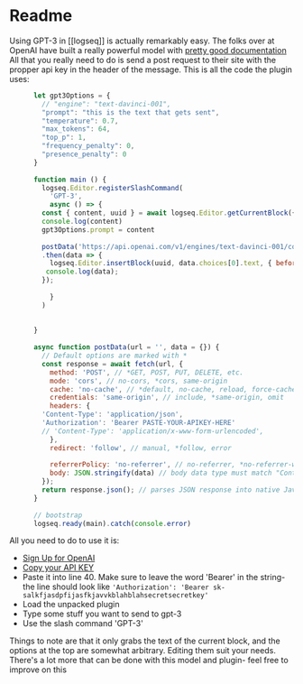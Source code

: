 # Readme
Using GPT-3 in [[logseq]] is actually remarkably easy. The folks over at OpenAI have built a really powerful model with [pretty good documentation](https://beta.openai.com/docs/api-reference/answers)
All that you really need to do is send a post request to their site with the propper api key in the header of the message.
This is all the code the plugin uses:
``` js
	  let gpt3Options = {
	    // "engine": "text-davinci-001",
	    "prompt": "this is the text that gets sent",
	    "temperature": 0.7,
	    "max_tokens": 64,
	    "top_p": 1,
	    "frequency_penalty": 0,
	    "presence_penalty": 0
	  }
	  
	  function main () {
	    logseq.Editor.registerSlashCommand(
	      'GPT-3',
	      async () => {
		const { content, uuid } = await logseq.Editor.getCurrentBlock({includeChildren: true})
		console.log(content)
		gpt3Options.prompt = content
	  
		postData('https://api.openai.com/v1/engines/text-davinci-001/completions', gpt3Options)
		.then(data => {
		  logseq.Editor.insertBlock(uuid, data.choices[0].text, { before: false, sibling: true })
		 console.log(data);
		});
	  
	      }
	    )
	  
	    
	  }
	  
	  async function postData(url = '', data = {}) {
	    // Default options are marked with *
	    const response = await fetch(url, {
	      method: 'POST', // *GET, POST, PUT, DELETE, etc.
	      mode: 'cors', // no-cors, *cors, same-origin
	      cache: 'no-cache', // *default, no-cache, reload, force-cache, only-if-cached
	      credentials: 'same-origin', // include, *same-origin, omit
	      headers: {
		'Content-Type': 'application/json',
		'Authorization': 'Bearer PASTE-YOUR-APIKEY-HERE'
		// 'Content-Type': 'application/x-www-form-urlencoded',
	      },
	      redirect: 'follow', // manual, *follow, error
	      
	      referrerPolicy: 'no-referrer', // no-referrer, *no-referrer-when-downgrade, origin, origin-when-cross-origin, same-origin, strict-origin, strict-origin-when-cross-origin, unsafe-url
	      body: JSON.stringify(data) // body data type must match "Content-Type" header
	    });
	    return response.json(); // parses JSON response into native JavaScript objects
	  }
	  
	  // bootstrap
	  logseq.ready(main).catch(console.error)
```

All you need to do to use it is:
- [Sign Up for OpenAI](https://beta.openai.com/signup)
- [Copy your API KEY](https://beta.openai.com/account/api-keys)
- Paste it into line 40. Make sure to leave the word 'Bearer' in the string- the line should look like `'Authorization': 'Bearer sk-salkfjasdpfijasfkjavvkblahblahsecretsecretkey'`
- Load the unpacked plugin
- Type some stuff you want to send to gpt-3
- Use the slash command 'GPT-3'

Things to note are that it only grabs the text of the current block, and the options at the top are somewhat arbitrary. Editing them suit your needs.
There's a lot more that can be done with this model and plugin- feel free to improve on this
